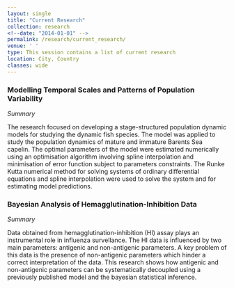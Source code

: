 ```yaml
---
layout: single
title: "Current Research"
collection: research
<!--date: "2014-01-01" -->
permalink: /research/current_research/
venue: ' '
type: This session contains a list of current research
location: City, Country
classes: wide
---
```



### Modelling Temporal Scales and Patterns of Population Variability

*Summary* 

The research focused on developing a stage-structured population dynamic models for studying the dynamic fish species. The model was applied to study the population dynamics of mature and immature Barents Sea capelin. The optimal parameters of the model were estimated numerically using an optimisation algorithm involving spline interpolation and minimisation of error function subject to parameters constraints. The Runke Kutta numerical method for solving systems of ordinary differential equations and spline interpolation were used to solve the system and for estimating
model predictions.

### Bayesian Analysis of Hemagglutination-Inhibition Data

*Summary*

Data obtained from hemagglutination-inhibition (HI) assay plays an instrumental role in influenza survellance. The HI data is influenced by two main parameters: antigenic and non-antigenic parameters. A key problem of this data is the presence of non-antigenic parameters which hinder a correct
interpretation of the data. This research shows how antigenic and non-antigenic parameters can be systematically decoupled using a previously published model and the bayesian statistical inference.


